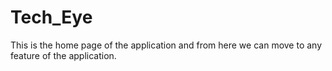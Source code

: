 # Tech_Eye
This is the home page of the application and from here we can move to any feature of the application. 
